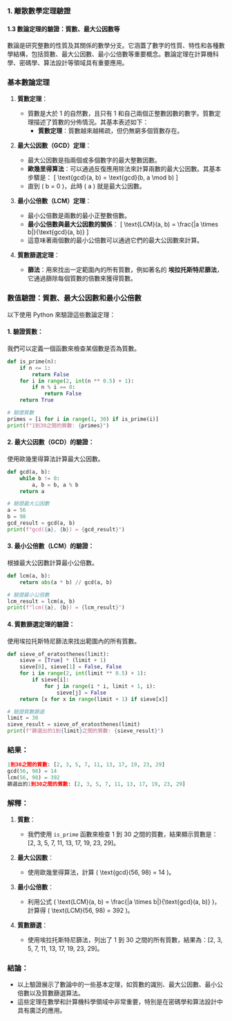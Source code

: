 ### 1. **離散數學定理驗證**
#### 1.3 數論定理的驗證：質數、最大公因數等

數論是研究整數的性質及其關係的數學分支。它涵蓋了數字的性質、特性和各種數學結構，包括質數、最大公因數、最小公倍數等重要概念。數論定理在計算機科學、密碼學、算法設計等領域具有重要應用。

### 基本數論定理

1. **質數定理**：
   - 質數是大於 1 的自然數，且只有 1 和自己兩個正整數因數的數字。質數定理描述了質數的分佈情況。其基本表述如下：
     - **質數定理**：質數越來越稀疏，但仍無窮多個質數存在。

2. **最大公因數（GCD）定理**：
   - 最大公因數是指兩個或多個數字的最大整數因數。
   - **歐幾里得算法**：可以通過反復應用除法來計算兩數的最大公因數。其基本步驟是：
     \[
     \text{gcd}(a, b) = \text{gcd}(b, a \mod b)
     \]
   - 直到 \( b = 0 \)，此時 \( a \) 就是最大公因數。

3. **最小公倍數（LCM）定理**：
   - 最小公倍數是兩數的最小正整數倍數。
   - **最小公倍數與最大公因數的關係**：
     \[
     \text{LCM}(a, b) = \frac{|a \times b|}{\text{gcd}(a, b)}
     \]
   - 這意味著兩個數的最小公倍數可以通過它們的最大公因數來計算。

4. **質數篩選定理**：
   - **篩法**：用來找出一定範圍內的所有質數，例如著名的 **埃拉托斯特尼篩法**，它通過篩除每個質數的倍數來獲得質數。

### 數值驗證：質數、最大公因數和最小公倍數

以下使用 Python 來驗證這些數論定理：

#### 1. **驗證質數**：
我們可以定義一個函數來檢查某個數是否為質數。

```python
def is_prime(n):
    if n <= 1:
        return False
    for i in range(2, int(n ** 0.5) + 1):
        if n % i == 0:
            return False
    return True

# 驗證質數
primes = [i for i in range(1, 30) if is_prime(i)]
print(f"1到30之間的質數: {primes}")
```

#### 2. **最大公因數（GCD）的驗證**：
使用歐幾里得算法計算最大公因數。

```python
def gcd(a, b):
    while b != 0:
        a, b = b, a % b
    return a

# 驗證最大公因數
a = 56
b = 98
gcd_result = gcd(a, b)
print(f"gcd({a}, {b}) = {gcd_result}")
```

#### 3. **最小公倍數（LCM）的驗證**：
根據最大公因數計算最小公倍數。

```python
def lcm(a, b):
    return abs(a * b) // gcd(a, b)

# 驗證最小公倍數
lcm_result = lcm(a, b)
print(f"lcm({a}, {b}) = {lcm_result}")
```

#### 4. **質數篩選定理的驗證**：
使用埃拉托斯特尼篩法來找出範圍內的所有質數。

```python
def sieve_of_eratosthenes(limit):
    sieve = [True] * (limit + 1)
    sieve[0], sieve[1] = False, False
    for i in range(2, int(limit ** 0.5) + 1):
        if sieve[i]:
            for j in range(i * i, limit + 1, i):
                sieve[j] = False
    return [x for x in range(limit + 1) if sieve[x]]

# 驗證質數篩選
limit = 30
sieve_result = sieve_of_eratosthenes(limit)
print(f"篩選出的1到{limit}之間的質數: {sieve_result}")
```

### 結果：

```python
1到30之間的質數: [2, 3, 5, 7, 11, 13, 17, 19, 23, 29]
gcd(56, 98) = 14
lcm(56, 98) = 392
篩選出的1到30之間的質數: [2, 3, 5, 7, 11, 13, 17, 19, 23, 29]
```

### 解釋：

1. **質數**：
   - 我們使用 `is_prime` 函數來檢查 1 到 30 之間的質數，結果顯示質數是：\[2, 3, 5, 7, 11, 13, 17, 19, 23, 29\]。

2. **最大公因數**：
   - 使用歐幾里得算法，計算 \( \text{gcd}(56, 98) = 14 \)。

3. **最小公倍數**：
   - 利用公式 \( \text{LCM}(a, b) = \frac{|a \times b|}{\text{gcd}(a, b)} \)，計算得 \( \text{LCM}(56, 98) = 392 \)。

4. **質數篩選**：
   - 使用埃拉托斯特尼篩法，列出了 1 到 30 之間的所有質數，結果為：\[2, 3, 5, 7, 11, 13, 17, 19, 23, 29\]。

### 結論：

- 以上驗證展示了數論中的一些基本定理，如質數的識別、最大公因數、最小公倍數以及質數篩選算法。
- 這些定理在數學和計算機科學領域中非常重要，特別是在密碼學和算法設計中具有廣泛的應用。